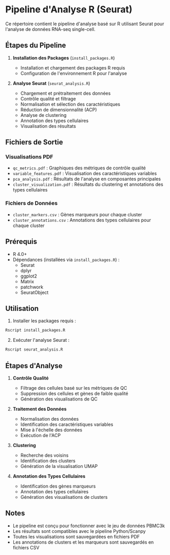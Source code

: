 # Pipeline d'Analyse R (Seurat)

Ce répertoire contient le pipeline d'analyse basé sur R utilisant Seurat pour l'analyse de données RNA-seq single-cell.

## Étapes du Pipeline

1. **Installation des Packages** (`install_packages.R`)
   - Installation et chargement des packages R requis
   - Configuration de l'environnement R pour l'analyse

2. **Analyse Seurat** (`seurat_analysis.R`)
   - Chargement et prétraitement des données
   - Contrôle qualité et filtrage
   - Normalisation et sélection des caractéristiques
   - Réduction de dimensionnalité (ACP)
   - Analyse de clustering
   - Annotation des types cellulaires
   - Visualisation des résultats

## Fichiers de Sortie

### Visualisations PDF
- `qc_metrics.pdf` : Graphiques des métriques de contrôle qualité
- `variable_features.pdf` : Visualisation des caractéristiques variables
- `pca_analysis.pdf` : Résultats de l'analyse en composantes principales
- `cluster_visualization.pdf` : Résultats du clustering et annotations des types cellulaires

### Fichiers de Données
- `cluster_markers.csv` : Gènes marqueurs pour chaque cluster
- `cluster_annotations.csv` : Annotations des types cellulaires pour chaque cluster

## Prérequis

- R 4.0+
- Dépendances (installées via `install_packages.R`) :
  - Seurat
  - dplyr
  - ggplot2
  - Matrix
  - patchwork
  - SeuratObject

## Utilisation

1. Installer les packages requis :
```bash
Rscript install_packages.R
```

2. Exécuter l'analyse Seurat :
```bash
Rscript seurat_analysis.R
```

## Étapes d'Analyse

1. **Contrôle Qualité**
   - Filtrage des cellules basé sur les métriques de QC
   - Suppression des cellules et gènes de faible qualité
   - Génération des visualisations de QC

2. **Traitement des Données**
   - Normalisation des données
   - Identification des caractéristiques variables
   - Mise à l'échelle des données
   - Exécution de l'ACP

3. **Clustering**
   - Recherche des voisins
   - Identification des clusters
   - Génération de la visualisation UMAP

4. **Annotation des Types Cellulaires**
   - Identification des gènes marqueurs
   - Annotation des types cellulaires
   - Génération des visualisations de clusters

## Notes

- Le pipeline est conçu pour fonctionner avec le jeu de données PBMC3k
- Les résultats sont compatibles avec le pipeline Python/Scanpy
- Toutes les visualisations sont sauvegardées en fichiers PDF
- Les annotations de clusters et les marqueurs sont sauvegardés en fichiers CSV 